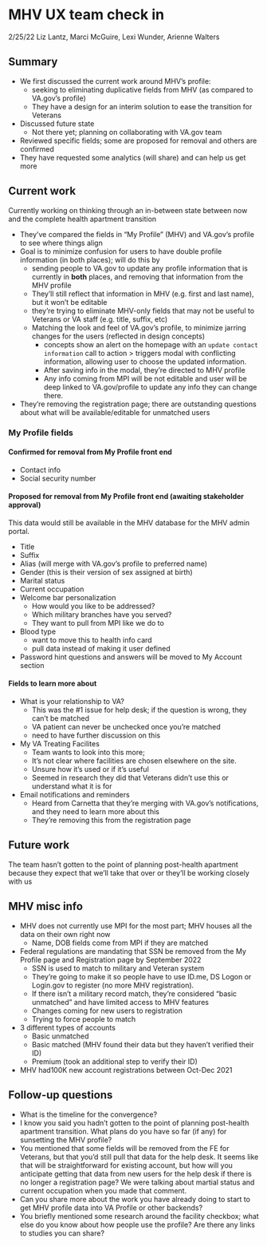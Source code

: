 # MHV UX team check in 
2/25/22
Liz Lantz, Marci McGuire, Lexi Wunder, Arienne Walters

## Summary
- We first discussed the current work around MHV’s profile: 
	- seeking to eliminating duplicative fields from MHV (as compared to VA.gov’s profile)
	- They have a design for an interim solution to ease the transition for Veterans
- Discussed future state
	- Not there yet; planning on collaborating with VA.gov team
- Reviewed specific fields; some are proposed for removal and others are confirmed
- They have requested some analytics (will share) and can help us get more

## Current work
Currently working on thinking through an in-between state between now and the complete health apartment transition
- They’ve compared the fields in “My Profile” (MHV) and VA.gov’s profile to see where things align
- Goal is to minimize confusion for users to have double profile information (in both places); will do this by
	- sending people to VA.gov to update any profile information that is currently in **both** places, and removing that information from the MHV profile
	- They’ll still reflect that information in MHV (e.g. first and last name), but it won’t be editable
	- they’re trying to eliminate MHV-only fields that may not be useful to Veterans or VA staff (e.g. title, suffix, etc)
	- Matching the look and feel of VA.gov’s profile, to minimize jarring changes for the users (reflected in design concepts)
		- concepts show an alert on the homepage with an `update contact information` call to action > triggers modal with conflicting information, allowing user to choose the updated information. 
		- After saving info in the modal, they’re directed to MHV profile
		- Any info coming from MPI will be not editable and user will be deep linked to VA.gov/profile to update any info they can change there.
- They’re removing the registration page; there are outstanding questions about what will be available/editable for unmatched users 

### My Profile fields

#### Confirmed for removal from My Profile front end
- Contact info
- Social security number

#### Proposed for removal from My Profile front end (awaiting stakeholder approval)
This data would still be available in the MHV database for the MHV admin portal.
- Title
- Suffix
- Alias (will merge with VA.gov’s profile to preferred name)
- Gender (this is their version of sex assigned at birth)
- Marital status
- Current occupation
- Welcome bar personalization
	- How would you like to be addressed?
	- Which military branches have you served?
	- They want to pull from MPI like we do to 
- Blood type 
	- want to move this to health info card
	- pull data instead of making it user defined 
- Password hint questions and answers will be moved to My Account section

#### Fields to learn more about
- What is your relationship to VA? 
	- This was the #1 issue for help desk; if the question is wrong, they can’t be matched
	- VA patient can never be unchecked once you’re matched
	- need to have further discussion on this
- My VA Treating Facilites
	- Team wants to look into this more; 
	- It’s not clear where facilities are chosen elsewhere on the site.
	- Unsure how it’s used or if it’s useful
	- Seemed in research they did that Veterans didn’t use this or understand what it is for
- Email notifications and reminders
	- Heard from Carnetta that they’re merging with VA.gov’s notifications, and they need to learn more about this
	- They’re removing this from the registration page

## Future work
The team hasn’t gotten to the point of planning post-health apartment because they expect that we’ll take that over or they’ll be working closely with us

## MHV misc info
- MHV does not currently use MPI for the most part; MHV houses all the data on their own right now
	- Name, DOB fields come from MPI if they are matched
- Federal regulations are mandating that SSN be removed from the My Profile page and Registration page by September 2022
	- SSN is used to match to military and Veteran system
	- They’re going to make it so people have to use ID.me, DS Logon or Login.gov to register (no more MHV registration).
	- If there isn’t a military record match, they’re considered “basic unmatched” and have limited access to MHV features
	- Changes coming for new users to registration
	- Trying to force people to match
- 3 different types of accounts
	- Basic unmatched
	- Basic matched (MHV found their data but they haven’t verified their ID)
	- Premium (took an additional step to verify their ID)
- MHV had100K new account registrations between Oct-Dec 2021	

## Follow-up questions
- What is the timeline for the convergence?
- I know you said you hadn’t gotten to the point of planning post-health apartment transition.  What plans do you have so far (if any) for sunsetting the MHV profile?
- You mentioned that some fields will be removed from the FE for Veterans, but that you’d still pull that data for the help desk.  It seems like that will be straightforward for existing account, but how will you anticipate getting that data from new users for the help desk if there is no longer a registration page? We were talking about martial status and current occupation when you made that comment.
- Can you share more about the work you have already doing to start to get MHV profile data into VA Profile or other backends?
- You briefly mentioned some research around the facility checkbox; what else do you know about how people use the profile? Are there any links to studies you can share?
